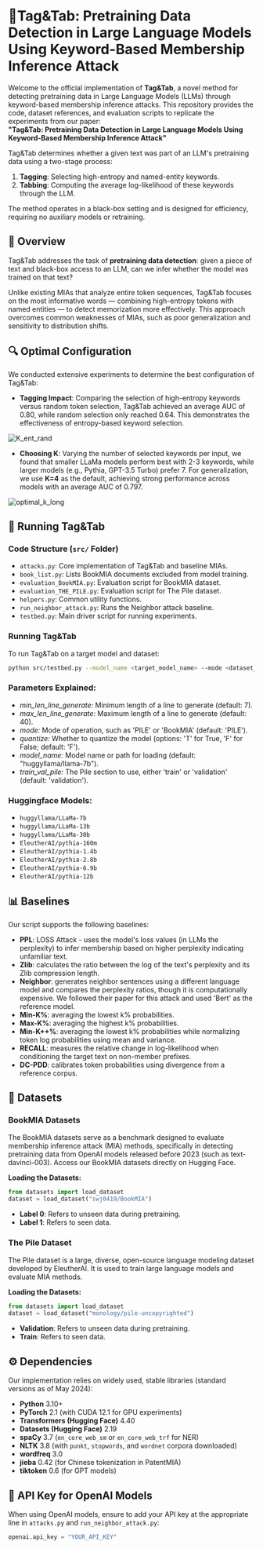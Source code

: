 # 🧩Tag&Tab: Pretraining Data Detection in Large Language Models Using Keyword-Based Membership Inference Attack

Welcome to the official implementation of **Tag&Tab**, a novel method for detecting pretraining data in Large Language Models (LLMs) through keyword-based membership inference attacks. This repository provides the code, dataset references, and evaluation scripts to replicate the experiments from our paper:  
**"Tag&Tab: Pretraining Data Detection in Large Language Models Using Keyword-Based Membership Inference Attack"**


Tag&Tab determines whether a given text was part of an LLM's pretraining data using a two-stage process:
1. **Tagging**: Selecting high-entropy and named-entity keywords.
2. **Tabbing**: Computing the average log-likelihood of these keywords through the LLM.

The method operates in a black-box setting and is designed for efficiency, requiring no auxiliary models or retraining.

## 📄 Overview

Tag&Tab addresses the task of **pretraining data detection**: given a piece of text and black-box access to an LLM, can we infer whether the model was trained on that text?

Unlike existing MIAs that analyze entire token sequences, Tag&Tab focuses on the most informative words — combining high-entropy tokens with named entities — to detect memorization more effectively. This approach overcomes common weaknesses of MIAs, such as poor generalization and sensitivity to distribution shifts.

## 🔍 Optimal Configuration

We conducted extensive experiments to determine the best configuration of Tag&Tab:

- **Tagging Impact**: Comparing the selection of high-entropy keywords versus random token selection, Tag&Tab achieved an average AUC of 0.80, while random selection only reached 0.64. This demonstrates the effectiveness of entropy-based keyword selection.
  
![K_ent_rand](https://github.com/user-attachments/assets/91bef60b-b182-4a8b-a5f5-6da133c268a6)

- **Choosing K**: Varying the number of selected keywords per input, we found that smaller LLaMa models perform best with 2-3 keywords, while larger models (e.g., Pythia, GPT-3.5 Turbo) prefer 7. For generalization, we use **K=4** as the default, achieving strong performance across models with an average AUC of 0.797.

![optimal_k_long](https://github.com/user-attachments/assets/c4e56bc3-eaa6-4f83-b882-9b7f3f4fb038)

## 🚀 Running Tag&Tab

### Code Structure (`src/` Folder)
- `attacks.py`: Core implementation of Tag&Tab and baseline MIAs.
- `book_list.py`: Lists BookMIA documents excluded from model training.
- `evaluation_BookMIA.py`: Evaluation script for BookMIA dataset.
- `evaluation_THE_PILE.py`: Evaluation script for The Pile dataset.
- `helpers.py`: Common utility functions.
- `run_neighbor_attack.py`: Runs the Neighbor attack baseline.
- `testbed.py`: Main driver script for running experiments.

### Running Tag&Tab
To run Tag&Tab on a target model and dataset:

```bash
python src/testbed.py --model_name <target_model_name> --mode <dataset_name>

```

### Parameters Explained:
- _min_len_line_generate:_ Minimum length of a line to generate (default: 7).
- _max_len_line_generate:_ Maximum length of a line to generate (default: 40).
- _mode:_ Mode of operation, such as 'PILE' or 'BookMIA' (default: 'PILE').
- _quantize:_ Whether to quantize the model (options: 'T' for True, 'F' for False; default: 'F').
- _model_name:_ Model name or path for loading (default: "huggyllama/llama-7b").
- _train_val_pile:_ The Pile section to use, either 'train' or 'validation' (default: 'validation').

### Huggingface Models:

- `huggyllama/LLaMa-7b`
- `huggyllama/LLaMa-13b`
- `huggyllama/LLaMa-30b`
- `EleutherAI/pythia-160m`
- `EleutherAI/pythia-1.4b`
- `EleutherAI/pythia-2.8b`
- `EleutherAI/pythia-6.9b`
- `EleutherAI/pythia-12b`



## 📊 Baselines

Our script supports the following baselines:
- **PPL**: LOSS Attack - uses the model's loss values (in LLMs the perplexity) to infer membership based on higher perplexity indicating unfamiliar text.
- **Zlib**: calculates the ratio between the log of the text's perplexity and its Zlib compression length.
- **Neighbor**: generates neighbor sentences using a different language model and compares the perplexity ratios, though it is computationally expensive. We followed their paper for this attack and used 'Bert' as the reference model.
- **Min-K%**: averaging the lowest k% probabilities.
- **Max-K%**: averaging the highest k% probabilities.
- **Min-K++%**: averaging the lowest k% probabilities while normalizing token log probabilities using mean and variance.
- **RECALL**: measures the relative change in log-likelihood when conditioning the target text on non-member prefixes.
- **DC-PDD**: calibrates token probabilities using divergence from a reference corpus.

## 📘 Datasets

### BookMIA Datasets

The BookMIA datasets serve as a benchmark designed to evaluate membership inference attack (MIA) methods, specifically in detecting pretraining data from OpenAI models released before 2023 (such as text-davinci-003). Access our BookMIA datasets directly on Hugging Face.

**Loading the Datasets:**

```python
from datasets import load_dataset
dataset = load_dataset("swj0419/BookMIA")
```

- **Label 0**: Refers to unseen data during pretraining.
- **Label 1**: Refers to seen data.


### The Pile Dataset

The Pile dataset is a large, diverse, open-source language modeling dataset developed by EleutherAI. It is used to train large language models and evaluate MIA methods.

**Loading the Datasets:**

```python
from datasets import load_dataset
dataset = load_dataset("monology/pile-uncopyrighted")
```

- **Validation**: Refers to unseen data during pretraining.
- **Train**: Refers to seen data.


## ⚙️ Dependencies

Our implementation relies on widely used, stable libraries (standard versions as of May 2024):

- **Python** 3.10+
- **PyTorch** 2.1 (with CUDA 12.1 for GPU experiments)
- **Transformers (Hugging Face)** 4.40
- **Datasets (Hugging Face)** 2.19
- **spaCy** 3.7 (`en_core_web_sm` or `en_core_web_trf` for NER)
- **NLTK** 3.8 (with `punkt`, `stopwords`, and `wordnet` corpora downloaded)
- **wordfreq** 3.0
- **jieba** 0.42 (for Chinese tokenization in PatentMIA)
- **tiktoken** 0.6 (for GPT models)
  

## 🔐 API Key for OpenAI Models

When using OpenAI models, ensure to add your API key at the appropriate line in `attacks.py` and `run_neighbor_attack.py`:

```python
openai.api_key = "YOUR_API_KEY"
```

